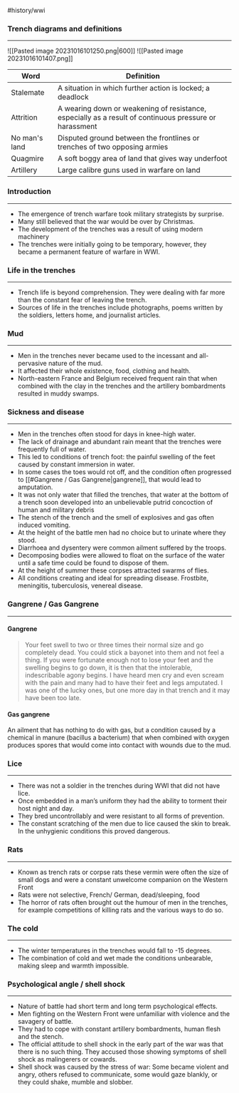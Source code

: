 #history/wwi 

### Trench diagrams and definitions
---
![[Pasted image 20231016101250.png|600]]
![[Pasted image 20231016101407.png]]

| Word          | Definition                                                                                             |
| ------------- | ------------------------------------------------------------------------------------------------------ |
| Stalemate     | A situation in which further action is locked; a deadlock                                              |
| Attrition     | A wearing down or weakening of resistance, especially as a result of continuous pressure or harassment |
| No man's land | Disputed ground between the frontlines or trenches of two opposing armies                              |
| Quagmire      | A soft boggy area of land that gives way underfoot                                                     |
| Artillery     | Large calibre guns used in warfare on land                                                             | 


### Introduction
---
- The emergence of trench warfare took military strategists by surprise.
- Many still believed that the war would be over by Christmas.
- The development of the trenches was a result of using modern machinery
- The trenches were initially going to be temporary, however, they became a permanent feature of warfare in WWI.


### Life in the trenches
---
- Trench life is beyond comprehension. They were dealing with far more than the constant fear of leaving the trench.
- Sources of life in the trenches include photographs, poems written by the soldiers, letters home, and journalist articles.


### Mud
---
- Men in the trenches never became used to the incessant and all-pervasive nature of the mud.
- It affected their whole existence, food, clothing and health.
- North-eastern France and Belgium received frequent rain that when combined with the clay in the trenches and the artillery bombardments resulted in muddy swamps.


### Sickness and disease
---
- Men in the trenches often stood for days in knee-high water.
- The lack of drainage and abundant rain meant that the trenches were frequently full of water. 
- This led to conditions of trench foot: the painful swelling of the feet caused by constant immersion in water.
- In some cases the toes would rot off, and the condition often progressed to [[#Gangrene / Gas Gangrene|gangrene]], that would lead to amputation.
- It was not only water that filled the trenches, that water at the bottom of a trench soon developed into an unbelievable putrid concoction of human and military debris
- The stench of the trench and the smell of explosives and gas often induced vomiting.
- At the height of the battle men had no choice but to urinate where they stood. 
- Diarrhoea and dysentery were common ailment suffered by the troops.
- Decomposing bodies were allowed to float on the surface of the water until a safe time could be found to dispose of them.
- At the height of summer these corpses attracted swarms of flies.
- All conditions creating and ideal for spreading disease. Frostbite, meningitis, tuberculosis, venereal disease.

### Gangrene / Gas Gangrene
---
#### Gangrene
> Your feet swell to two or three times their normal size and go completely dead. You could stick a bayonet into them and not feel a thing. If you were fortunate enough not to lose your feet and the swelling begins to go down, it is then that the intolerable, indescribable agony begins. I have heard men cry and even scream with the pain and many had to have their feet and legs amputated. I was one of the lucky ones, but one more day in that trench and it may have been too late.

#### Gas gangrene
An ailment that has nothing to do with gas, but a condition caused by a chemical in manure (bacillus a bacterium) that when combined with oxygen produces spores that would come into contact with wounds due to the mud.

### Lice
---
- There was not a soldier in the trenches during WWI that did not have lice. 
- Once embedded in a man’s uniform they had the ability to torment their host night and day.
- They bred uncontrollably and were resistant to all forms of prevention.
- The constant scratching of the men due to lice caused the skin to break. In the unhygienic conditions this proved dangerous.


### Rats
---
- Known as trench rats or corpse rats these vermin were often the size of small dogs and were a constant unwelcome companion on the Western Front
- Rats were not selective, French/ German, dead/sleeping, food
- The horror of rats often brought out the humour of men in the trenches, for example competitions of killing rats and the various ways to do so.


### The cold
---
- The winter temperatures in the trenches would fall to -15 degrees.
- The combination of cold and wet made the conditions unbearable, making sleep and warmth impossible.


### Psychological angle / shell shock
---
- Nature of battle had short term and long term psychological effects.
- Men fighting on the Western Front were unfamiliar with violence and the savagery of battle.
- They had to cope with constant artillery bombardments, human flesh and the stench.
- The official attitude to shell shock in the early part of the war was that there is no such thing. They accused those showing symptoms of shell shock as malingerers or cowards.
- Shell shock was caused by the stress of war: Some became violent and angry, others refused to communicate, some would gaze blankly, or they could shake, mumble and slobber.